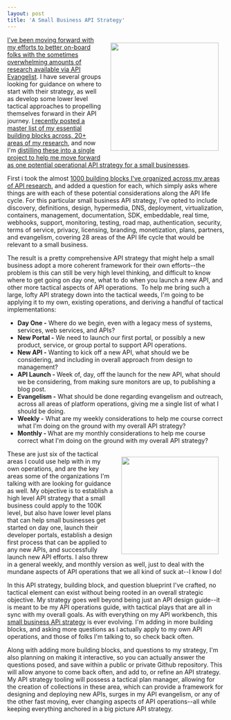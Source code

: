 ```yaml
---
layout: post
title: 'A Small Business API Strategy'
---
```

<p><a href="http://small-business-api-strategy.apievangelist.com/"><img style="padding: 15px;" src="https://s3.amazonaws.com/kinlane-productions/bw-icons/bw-business-of-apis.png" alt="" width="250" align="right" /></a></p>
<p><a href="http://apievangelist.com/2016/02/15/all-this-information-is-great-but-where-do-i-start-with-my-api-strategy/">I've been moving forward with my efforts to better on-board folks with the sometimes overwhelming amounts of research available via API Evangelist</a>. I have several groups looking for guidance on where to start with their strategy, as well as develop some lower level tactical approaches to propelling themselves forward in their API journey. <a href="http://apievangelist.com/2016/01/18/taking-a-snapshot-of-just-the-essential-api-building-blocks-across-my-research/">I recently posted a master list of my essential building blocks across, 20+ areas of my research</a>, and now I'm <a href="http://small-business-api-strategy.apievangelist.com/">distilling these into a single project to help me move forward as one potential operational API strategy for a small businesses</a>.</p>
<p>First i took the almost <a href="http://apievangelist.com">1000 building blocks I've organized across my areas of API research</a>, and added a question for each, which simply asks where things are with each of these potential considerations along the API life cycle. For this particular small business API strategy, I've opted to include discovery, definitions, design, hypermedia, DNS, deployment, virtualization, containers, management, documentation, SDK, embeddable, real time, webhooks, support, monitoring, testing, road map, authentication, security, terms of service, privacy, licensing, branding, monetization, plans, partners, and evangelism, covering 28 areas of the API life cycle that would be relevant to a small business.</p>
<p>The result is a pretty comprehensive API strategy that might help a small business adopt a more coherent framework for their own efforts--the problem is this can still be very high level thinking, and difficult to know where to get going on day one, what to do when you launch a new API, and other more tactical aspects of API operations. &nbsp;To help me bring such a large, lofty API strategy down into the tactical weeds, I'm going to be applying it to my own, existing operations, and deriving a handful of tactical implementations:</p>
<ul>
<li><strong>Day One -</strong> Where do we begin, even with a legacy mess of systems, services, web services, and APIs?</li>
<li><strong>New Portal -</strong> We need to launch our first portal, or possibly a new product, service, or group portal to support API operations.</li>
<li><strong>New API -</strong> Wanting to kick off a new API, what should we be considering, and including in overall approach from design to management?</li>
<li><strong>API Launch - </strong>Week of, day, off the launch for the new API, what should we be considering, from making sure monitors are up, to publishing a blog post.</li>
<li><strong>Evangelism -</strong> What should be done regarding evangelism and outreach, across all areas of platform operations, giving me a single list of what I should be doing.</li>
<li><strong>Weekly -</strong> What are my weekly considerations to help me course correct what I'm doing on the ground with my overall API strategy?</li>
<li><strong>Monthly&nbsp;- </strong>What are my monthly considerations to help me course correct what I'm doing on the ground with my overall API strategy?</li>
</ul>
<p><a href="http://small-business-api-strategy.apievangelist.com/"><img style="padding: 15px;" src="https://s3.amazonaws.com/kinlane-productions/bw-icons/bw-strategy.png" alt="" width="225" align="right" /></a></p>
<p>These are just six of the tactical areas I could use help with in my own operations, and are the key areas some of the organizations I'm talking with are looking for guidance as well. My objective is to establish a high level API strategy that a small business could apply to the 100K level, but also have lower level plans that can help small businesses get started on day one, launch their developer portals, establish a design first process that can be applied to any new APIs, and successfully launch new API efforts. I also threw in a general weekly, and monthly version as well, just to deal with the mundane aspects of API operations that we all kind of suck at--I know I do!</p>
<p>In this API strategy, building block, and question blueprint I've crafted, no tactical element can exist without being rooted in an overall strategic objective. My strategy goes well beyond being just an API design guide--it is meant to be my API operations guide, with tactical plays that are all in sync with my overall goals. As with everything on my API workbench, this <a href="http://small-business-api-strategy.apievangelist.com/index.html">small business APi strategy</a> is ever evolving. I'm adding in more building blocks, and asking more questions as I actually apply to my own API operations, and those of folks I'm talking to, so check back often.&nbsp;</p>
<p>Along with adding more building blocks, and questions to my strategy, I'm also planning on making it interactive, so you can actually answer the questions posed, and save within a public or private Github repository. This will allow anyone to come back often, and add to, or refine an API strategy. My API strategy tooling will possess a tactical plan manager, allowing for the creation of collections in these area, which can provide a framework for designing and deploying new APIs, surges in my API evangelism, or any of the other fast moving, ever changing aspects of API operations--all while keeping everything anchored in a big picture API strategy.&nbsp;</p>